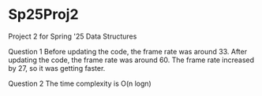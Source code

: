 # Sp25Proj2
Project 2 for Spring '25 Data Structures

Question 1
Before updating the code, the frame rate was around 33.
After updating the code, the frame rate was around 60.
The frame rate increased by 27, so it was getting faster.

Question 2
The time complexity is O(n logn)